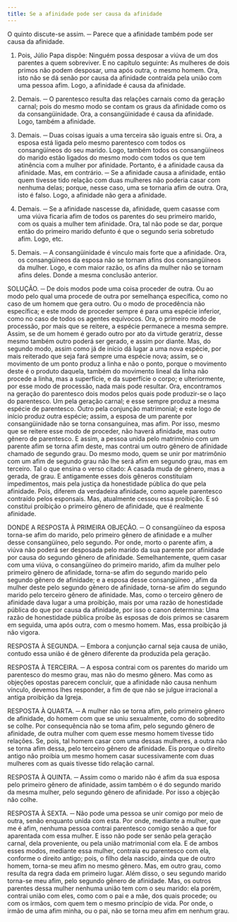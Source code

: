 ```yaml
---
title: Se a afinidade pode ser causa da afinidade
---
```


O quinto discute-se assim. ─ Parece que a afinidade também pode ser causa da afinidade.  

1. Pois, Júlio Papa dispõe: Ninguém possa desposar a viúva de um dos parentes a quem sobreviver. E no capítulo seguinte: As mulheres de dois primos não podem desposar, uma após outra, o mesmo homem. Ora, isto não se dá senão por causa da afinidade contraída pela união com uma pessoa afim. Logo, a afinidade é causa da afinidade.  

2. Demais. ─ O parentesco resulta das relações carnais como da geração carnal; pois do mesmo modo se contam os graus da afinidade como os da consangüinidade. Ora, a consangüinidade é causa da afinidade. Logo, também a afinidade.  

3. Demais. ─ Duas coisas iguais a uma terceira são iguais entre si. Ora, a esposa está ligada pelo mesmo parentesco com todos os consangüíneos do seu marido. Logo, também todos os consangüíneos do marido estão ligados do mesmo modo com todos os que tem atinência com a mulher por afinidade. Portanto, é a afinidade causa da afinidade.  Mas, em contrário. ─ Se a afinidade causa a afinidade, então quem tivesse tido relação com duas mulheres não poderia casar com nenhuma delas; porque, nesse caso, uma se tornaria afim de outra. Ora, isto é falso. Logo, a afinidade não gera a afinidade.  

2. Demais. ─ Se a afinidade nascesse da, afinidade, quem casasse com uma viúva ficaria afim de todos os parentes do seu primeiro marido, com os quais a mulher tem afinidade. Ora, tal não pode se dar, porque então do primeiro marido defunto é que o segundo seria sobretudo afim. Logo, etc.  

3. Demais. ─ A consangüinidade é vínculo mais forte que a afinidade. Ora, os consangüíneos da esposa não se tornam afins dos consangüíneos da mulher. Logo, e com maior razão, os afins da mulher não se tornam afins deles. Donde a mesma conclusão anterior.  

SOLUÇÃO. ─ De dois modos pode uma coisa proceder de outra. Ou ao modo pelo qual uma procede de outra por semelhança específica, como no caso de um homem que gera outro. Ou o modo de procedência não específica; e este modo de proceder sempre é para uma espécie inferior, como no caso de todos os agentes equívocos. Ora, o primeiro modo de processão, por mais que se reitere, a espécie permanece a mesma sempre. Assim, se de um homem é gerado outro por ato da virtude geratriz, desse mesmo também outro poderá ser gerado, e assim por diante. Mas, do segundo modo, assim como já de início dá lugar a uma nova espécie, por mais reiterado que seja fará sempre uma espécie nova; assim, se o movimento de um ponto produz a linha e não o ponto, porque o movimento deste é o produto daquela, também do movimento lineal da linha não procede a linha, mas a superfície, e da superfície o corpo; e ulteriormente, por esse modo de processão, nada mais pode resultar.  Ora, encontramos na geração do parentesco dois modos pelos quais pode produzir-se o laço do parentesco. Um pela geração carnal; e esse sempre produz a mesma espécie de parentesco. Outro pela conjunção matrimonial; e este logo de início produz outra espécie; assim, a esposa de um parente por consangüinidade não se torna consanguínea, mas afim. Por isso, mesmo que se reitere esse modo de proceder, não haverá afinidade, mas outro gênero de parentesco. E assim, a pessoa unida pelo matrimônio com um parente afim se torna afim deste, mas contrai um outro gênero de afinidade chamado de segundo grau. Do mesmo modo, quem se unir por matrimônio com um afim de segundo grau não lhe será afim em segundo grau, mas em terceiro. Tal o que ensina o verso citado:  A casada muda de gênero, mas a gerada, de grau.  E antigamente esses dois gêneros constituíam impedimentos, mais pela justiça da honestidade pública do que pela afinidade. Pois, diferem da verdadeira afinidade, como aquele parentesco contraído pelos esponsais. Mas, atualmente cessou essa proibição. E só constitui proibição o primeiro gênero de afinidade, que é realmente afinidade.  

DONDE A RESPOSTA À PRIMEIRA OBJEÇÃO. ─ O consangüíneo da esposa torna-se afim do marido, pelo primeiro gênero de afinidade e a mulher desse consangüíneo, pelo segundo. Por onde, morto o parente afim, a viúva não poderá ser desposada pelo marido da sua parente por afinidade por causa do segundo gênero de afinidade. Semelhantemente, quem casar com uma viúva, o consangüíneo do primeiro marido, afim da mulher pelo primeiro gênero de afinidade, torna-se afim do segundo marido pelo segundo gênero de afinidade; e a esposa desse consangüíneo , afim da mulher deste pelo segundo gênero de afinidade, torna-se afim do segundo marido pelo terceiro gênero de afinidade. Mas, como o terceiro gênero de afinidade dava lugar a uma proibição, mais por uma razão de honestidade pública do que por causa da afinidade, por isso o canon determina: Uma razão de honestidade pública proíbe às esposas de dois primos se casarem em seguida, uma após outra, com o mesmo homem. Mas, essa proibição já não vigora.  

RESPOSTA À SEGUNDA. ─ Embora a conjunção carnal seja causa de união, contudo essa união é de gênero diferente da produzida pela geração.  

RESPOSTA À TERCEIRA. ─ A esposa contrai com os parentes do marido um parentesco do mesmo grau, mas não do mesmo gênero.  Mas como as objeções opostas parecem concluir, que a afinidade não causa nenhum vínculo, devemos lhes responder, a fim de que não se julgue irracional a antiga proibição da Igreja.  

RESPOSTA À QUARTA. ─ A mulher não se torna afim, pelo primeiro gênero de afinidade, do homem com que se uniu sexualmente, como do sobredito se colhe. Por consequência não se toma afim, pelo segundo gênero de afinidade, de outra mulher com quem esse mesmo homem tivesse tido relações. Se, pois, tal homem casar com uma dessas mulheres, a outra não se torna afim dessa, pelo terceiro gênero de afinidade. Eis porque o direito antigo não proibia um mesmo homem casar sucessivamente com duas mulheres com as quais tivesse tido relação carnal. 

RESPOSTA À QUINTA. ─ Assim como o marido não é afim da sua esposa pelo primeiro gênero de afinidade, assim também o é do segundo marido da mesma mulher, pelo segundo gênero de afinidade. Por isso a objeção não colhe.  

RESPOSTA À SEXTA. ─ Não pode uma pessoa se unir comigo por meio de outra, senão enquanto unida com esta. Por onde, mediante a mulher, que me é afim, nenhuma pessoa contrai parentesco comigo senão a que for aparentada com essa mulher. E isso não pode ser senão pela geração carnal, dela proveniente, ou pela união matrimonial com ela. E de ambos esses modos, mediante essa mulher, contraia eu parentesco com ela, conforme o direito antigo; pois, o filho dela nascido, ainda que de outro homem, torna-se meu afim no mesmo gênero. Mas, em outro grau, como resulta da regra dada em primeiro lugar. Além disso, o seu segundo marido torna-se meu afim, pelo segundo gênero de afinidade. Mas, os outros parentes dessa mulher nenhuma união tem com o seu marido: ela porém, contrai união com eles, como com o pai e a mãe, dos quais procede; ou com os irmãos, com quem tem o mesmo princípio de vida. Por onde, o irmão de uma afim minha, ou o pai, não se torna meu afim em nenhum grau.
